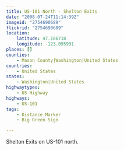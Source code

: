 ```yaml
---
title: US-101 North - Shelton Exits
date: "2008-07-24T11:14:39Z"
imageid: "2754690689"
flickrid: "2754690689"
location:
    latitude: 47.166718
    longitude: -123.095931
places: []
counties:
    - Mason County|Washington|United States
countries:
    - United States
states:
    - Washington|United States
highwaytypes:
    - US Highway
highways:
    - US-101
tags:
    - Distance Marker
    - Big Green Sign

---
```

Shelton Exits on US-101 north.